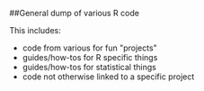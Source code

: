 ##General dump of various R code

This includes:

- code from various for fun "projects"
- guides/how-tos for R specific things
- guides/how-tos for statistical things
- code not otherwise linked to a specific project